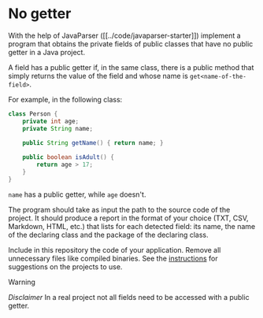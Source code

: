 # No getter

With the help of JavaParser ([[../code/javaparser-starter]]) implement a program that obtains the private fields of public classes that have no public getter in a Java project.

A field has a public getter if, in the same class, there is a public method that simply returns the value of the field and whose name is `get<name-of-the-field>`.

For example, in the following class:

```Java
class Person {
    private int age;
    private String name;
    
    public String getName() { return name; }

    public boolean isAdult() {
        return age > 17;
    }
}
```

`name` has a public getter, while `age` doesn't.

The program should take as input the path to the source code of the project. It should produce a report in the format of your choice (TXT, CSV, Markdown, HTML, etc.) that lists for each detected field: its name, the name of the declaring class and the package of the declaring class.

Include in this repository the code of your application. Remove all unnecessary files like compiled binaries. See the [instructions](../sujet.md) for suggestions on the projects to use.

> [!WARNING]
> *Disclaimer* In a real project not all fields need to be accessed with a public getter.

